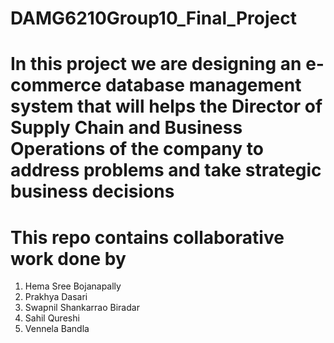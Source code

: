 # DAMG6210Group10_Final_Project
# In this project we are designing an e-commerce database management system that will helps the Director of Supply Chain and Business Operations of the company to address problems and take strategic business decisions

# This repo contains collaborative work done by 
1. Hema Sree Bojanapally
2. Prakhya Dasari
3. Swapnil Shankarrao Biradar 
4. Sahil Qureshi
5. Vennela Bandla 
